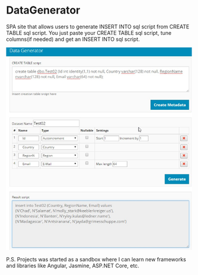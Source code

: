 # DataGenerator

SPA site that allows users to generate INSERT INTO sql script from CREATE TABLE sql script. 
You just paste your CREATE TABLE sql script, tune columns(if needed) and get an INSERT INTO sql script.

![Screenshot](/Doc/Screenshots/DataGenerator.jpg)

P.S. Projects was started as a sandbox where I can learn new frameworks and libraries like Angular, Jasmine, ASP.NET Core, etc.
